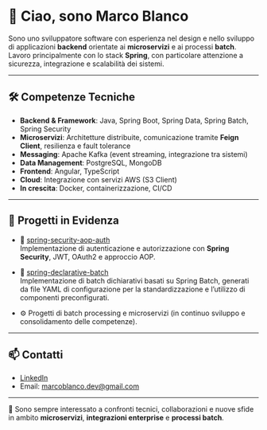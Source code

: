 # 👋 Ciao, sono Marco Blanco  

Sono uno sviluppatore software con esperienza nel design e nello sviluppo di applicazioni **backend** orientate ai **microservizi** e ai processi **batch**.  
Lavoro principalmente con lo stack **Spring**, con particolare attenzione a sicurezza, integrazione e scalabilità dei sistemi.  

---

## 🛠️ Competenze Tecniche

- **Backend & Framework**: Java, Spring Boot, Spring Data, Spring Batch, Spring Security  
- **Microservizi**: Architetture distribuite, comunicazione tramite **Feign Client**, resilienza e fault tolerance  
- **Messaging**: Apache Kafka (event streaming, integrazione tra sistemi)  
- **Data Management**: PostgreSQL, MongoDB  
- **Frontend**: Angular, TypeScript  
- **Cloud**: Integrazione con servizi AWS (S3 Client)  
- **In crescita**: Docker, containerizzazione, CI/CD  

---

## 📌 Progetti in Evidenza

- 🔐 [spring-security-aop-auth](https://github.com/marcoblanco92/spring-security-aop-auth)  
  Implementazione di autenticazione e autorizzazione con **Spring Security**, JWT, OAuth2 e approccio AOP.

- 🔐 [spring-declarative-batch](https://github.com/marcoblanco92/spring-declarative-batch)  
  Implementazione di batch dichiarativi basati su Spring Batch, generati da file YAML di configurazione per la standardizzazione e l’utilizzo di componenti preconfigurati.

- ⚙️ Progetti di batch processing e microservizi (in continuo sviluppo e consolidamento delle competenze).  

---

## 📫 Contatti

- [LinkedIn](www.linkedin.com/in/marco-blanco)  
- Email: marcoblanco.dev@gmail.com  

---

📌 Sono sempre interessato a confronti tecnici, collaborazioni e nuove sfide in ambito **microservizi**, **integrazioni enterprise** e **processi batch**.
